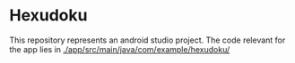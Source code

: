 # Hexudoku

This repository represents an android studio project. The code relevant for the app lies in [./app/src/main/java/com/example/hexudoku/](./app/src/main/java/com/example/hexudoku/)
